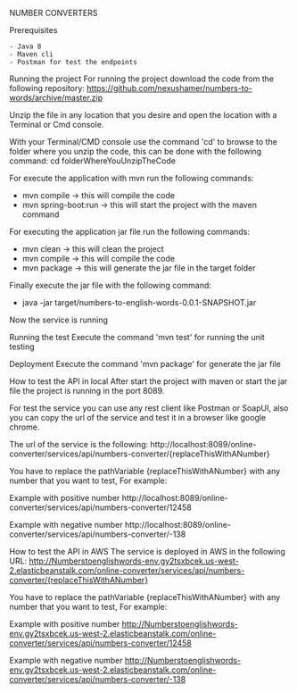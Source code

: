 NUMBER CONVERTERS

Prerequisites

    - Java 8
    - Maven cli
    - Postman for test the endpoints

Running the project
For running the project download the code from the following repository:
https://github.com/nexushamer/numbers-to-words/archive/master.zip

Unzip the file in any location that you desire and open the location with a Terminal or Cmd console.

With your Terminal/CMD console use the command 'cd' to browse to the folder where you unzip the code,
this can be done with the following command:
cd folderWhereYouUnzipTheCode

For execute the application with mvn run the following commands:
 - mvn compile -> this will compile the code
 - mvn spring-boot:run -> this will start the project with the maven command

For executing the application jar file run the following commands:
 - mvn clean -> this will clean the project
 - mvn compile -> this will compile the code
 - mvn package -> this will generate the jar file in the target folder

Finally execute the jar file with the following command:
 - java -jar target/numbers-to-english-words-0.0.1-SNAPSHOT.jar

Now the service is running

Running the test
Execute the command 'mvn test' for running the unit testing

Deployment
Execute the command 'mvn package' for generate the jar file

How to test the API in local
After start the project with maven or start the jar file the project is running in the port 8089.

For test the service you can use any rest client like Postman or SoapUI, also you can copy the
url of the service and test it in a browser like google chrome.

The url of the service is the following:
http://localhost:8089/online-converter/services/api/numbers-converter/{replaceThisWithANumber}

You have to replace the pathVariable {replaceThisWithANumber} with any number that you want to test,
For example:

Example with positive number
http://localhost:8089/online-converter/services/api/numbers-converter/12458

Example with negative number
http://localhost:8089/online-converter/services/api/numbers-converter/-138

How to test the API in AWS
The service is deployed in AWS in the following URL:
http://Numberstoenglishwords-env.gy2tsxbcek.us-west-2.elasticbeanstalk.com/online-converter/services/api/numbers-converter/{replaceThisWithANumber}

You have to replace the pathVariable {replaceThisWithANumber} with any number that you want to test,
For example:

Example with positive number
http://Numberstoenglishwords-env.gy2tsxbcek.us-west-2.elasticbeanstalk.com/online-converter/services/api/numbers-converter/12458

Example with negative number
http://Numberstoenglishwords-env.gy2tsxbcek.us-west-2.elasticbeanstalk.com/online-converter/services/api/numbers-converter/-138

